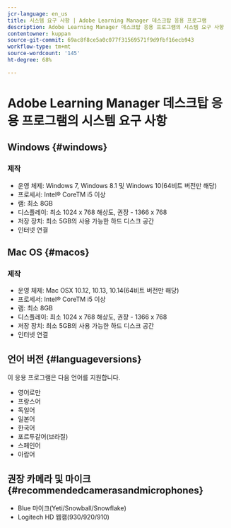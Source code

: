 ```yaml
---
jcr-language: en_us
title: 시스템 요구 사항 | Adobe Learning Manager 데스크탑 응용 프로그램
description: Adobe Learning Manager 데스크탑 응용 프로그램의 시스템 요구 사항
contentowner: kuppan
source-git-commit: 69ac8f8ce5a0c077f31569571f9d9fbf16ecb943
workflow-type: tm+mt
source-wordcount: '145'
ht-degree: 68%

---
```




# Adobe Learning Manager 데스크탑 응용 프로그램의 시스템 요구 사항

## Windows {#windows}

### 제작

* 운영 체제: Windows 7, Windows 8.1 및 Windows 10(64비트 버전만 해당)
* 프로세서: Intel® CoreTM i5 이상
* 램: 최소 8GB
* 디스플레이: 최소 1024 x 768 해상도, 권장 - 1366 x 768
* 저장 장치: 최소 5GB의 사용 가능한 하드 디스크 공간
* 인터넷 연결

## Mac OS {#macos}

### 제작

* 운영 체제: Mac OSX 10.12, 10.13, 10.14(64비트 버전만 해당)
* 프로세서: Intel® CoreTM i5 이상
* 램: 최소 8GB
* 디스플레이: 최소 1024 x 768 해상도, 권장 - 1366 x 768
* 저장 장치: 최소 5GB의 사용 가능한 하드 디스크 공간
* 인터넷 연결

## 언어 버전 {#languageversions}

이 응용 프로그램은 다음 언어를 지원합니다.

* 영어로만
* 프랑스어
* 독일어
* 일본어
* 한국어
* 포르투갈어(브라질)
* 스페인어
* 아랍어

## 권장 카메라 및 마이크 {#recommendedcamerasandmicrophones}

* Blue 마이크(Yeti/Snowball/Snowflake)
* Logitech HD 웹캠(930/920/910)
